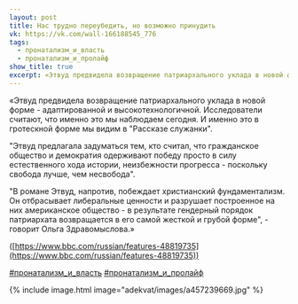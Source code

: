 ```yaml
---
layout: post
title: Нас трудно переубедить, но возможно принудить
vk: https://vk.com/wall-166188545_776
tags:
  - пронатализм_и_власть
  - пронатализм_и_пролайф
show_title: true
excerpt: «Этвуд предвидела возвращение патриархального уклада в новой форме - адаптированной и высокотехнологичной. Исследователи считают, что именно это мы наблюдаем сегодня. И именно это в гротескной форме мы видим в "Рассказе служанки". ...
---
```

«Этвуд предвидела возвращение патриархального уклада в новой форме - адаптированной и высокотехнологичной. Исследователи считают, что именно это мы наблюдаем сегодня. И именно это в гротескной форме мы видим в "Рассказе служанки".

"Этвуд предлагала задуматься тем, кто считал, что гражданское общество и демократия одерживают победу просто в силу естественного хода истории, неизбежности прогресса - поскольку свобода лучше, чем несвобода".

"В романе Этвуд, напротив, побеждает христианский фундаментализм. Он отбрасывает либеральные ценности и разрушает построенное на них американское общество - в результате гендерный порядок патриархата возвращается в его самой жесткой и грубой форме", - говорит Ольга Здравомыслова.»

([https://www.bbc.com/russian/features-48819735](https://www.bbc.com/russian/features-48819735))

[#пронатализм_и_власть](poisk.html#пронатализм_и_власть)
[#пронатализм_и_пролайф](poisk.html#пронатализм_и_пролайф)

{% include image.html image="adekvat/images/a457239669.jpg" %}